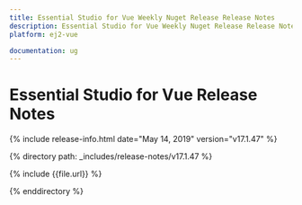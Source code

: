 ```yaml
---
title: Essential Studio for Vue Weekly Nuget Release Release Notes  
description: Essential Studio for Vue Weekly Nuget Release Release Notes  
platform: ej2-vue

documentation: ug
---
```


# Essential Studio for  Vue  Release Notes  

{% include release-info.html date="May 14, 2019"   version="v17.1.47"  %} 

{% directory path: _includes/release-notes/v17.1.47 %}

{% include {{file.url}} %}

{% enddirectory %}

